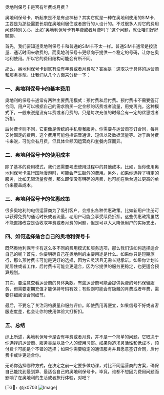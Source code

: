 奥地利保号卡是否有年费或月费？

奥地利保号卡，听起来是不是有点神秘？其实它就是一种在奥地利使用的SIM卡，主要是为那些需要长期在奥地利居住或者旅行的人设计的。不过很多人对它的费用问题特别关心，比如“奥地利保号卡有年费或者月费吗？”这个问题，就让咱们好好聊聊。

首先，我们要知道奥地利保号卡和普通的SIM卡不太一样。普通SIM卡通常是按流量、通话时间来收费的，而奥地利保号卡更倾向于提供一个稳定的号码，让你在奥地利使用。所以它的费用结构可能会有所不同。

那么，奥地利保号卡到底有没有年费或者月费呢？答案是：这取决于具体的运营商和服务类型。让我们从几个方面来分析一下：

### 一、奥地利保号卡的基本费用

奥地利的保号卡通常有两种主要费用模式：预付费和后付费。预付费卡不需要签订合同，用户可以根据自己的需求购买一定金额的话费或者流量，用完再充。这种模式下，一般来说是没有年费或者月费的，只是每次充值的时候会有一定的优惠或者折扣。

后付费卡则不同，它更像是传统的手机套餐服务。你需要与运营商签订合同，每月支付固定的费用，这个费用可能包括语音通话、短信以及数据流量等。对于后付费卡来说，可能会有月费，但具体金额因运营商和套餐内容而异。

### 二、奥地利保号卡的使用成本

除了基本的费用模式，我们还需要考虑使用过程中的其他成本。比如，当你使用奥地利保号卡进行国际漫游时，可能会产生额外的费用。另外，如果你选择了特定的服务，比如无限流量套餐，那么即使没有明确的月费，也可能在后台通过更高的单价来覆盖成本。

### 三、奥地利保号卡的优惠政策

很多奥地利的电信运营商为了吸引客户，会推出各种优惠政策。比如新用户注册可以获得免费的通话时长或者流量，老用户可能会享受续费折扣。这些优惠政策虽然不能直接改变是否收取年费或者月费的问题，但是可以大大降低用户的实际支出。

### 四、如何选择适合自己的奥地利保号卡

既然奥地利保号卡有这么多不同的费用模式和服务选项，那么我们该如何选择适合自己的呢？首先，你要明确自己在奥地利的主要用途是什么。如果你只是短期旅行，那么预付费卡可能是更好的选择，因为它灵活且无需长期承诺。如果你计划长期居住或者工作，后付费卡可能会更适合，因为它提供的服务更稳定，也更适合预算规划。

其次，要注意查看运营商的具体条款。有些运营商可能会提供免费的号码保留服务，但需要定期充值才能保持号码有效；有些则可能会有隐藏的月费或者年费，需要仔细阅读合同细节。

最后，不要忘了关注网络质量和服务评价。即使费用再便宜，如果信号不好或者客服态度差，也会让你的使用体验大打折扣。

### 五、总结

综上所述，奥地利保号卡是否有年费或者月费，并不是一个简单的问题。它取决于你选择的运营商、服务类型以及个人的使用习惯。如果你追求灵活性和低成本，预付费卡可能是个不错的选择；如果你需要稳定的通讯服务并且愿意签订合同，后付费卡或许更适合你。

无论你选择哪种方式，在决定之前一定要多做功课，对比不同运营商的方案，确保自己能找到最划算、最适合自己的奥地利保号卡。毕竟，谁都不想因为费用问题而影响了在奥地利的生活或者旅行体验，对吧？

[TG💪+ @jx0703 ![Image](https://github.com/user-attachments/assets/dbca1d08-cadb-493c-b0ec-ad6f7a83f270)]